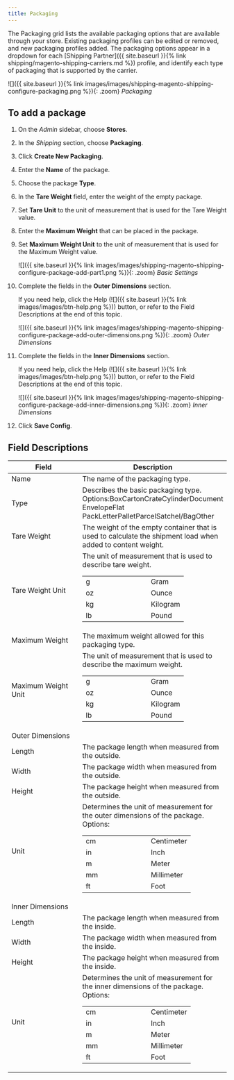 ```yaml
---
title: Packaging
---
```


The Packaging grid lists the available packaging options that are available through your store. Existing packaging profiles can be edited or removed, and new packaging profiles added. The packaging options appear in a dropdown for each [Shipping Partner]({{ site.baseurl }}{% link shipping/magento-shipping-carriers.md %}) profile, and identify each type of packaging that is supported by the carrier.

![]({{ site.baseurl }}{% link images/images/shipping-magento-shipping-configure-packaging.png %}){: .zoom}
_Packaging_

## To add a package

1.  On the _Admin_ sidebar, choose **Stores**.

1.  In the _Shipping_ section, choose **Packaging**.

1.  Click **Create New Packaging**.

1.  Enter the **Name** of the package.

1.  Choose the package **Type**.

1.  In the **Tare Weight** field, enter the weight of the empty package.

1.  Set **Tare Unit** to the unit of measurement that is used for the Tare Weight value.

1.  Enter the **Maximum Weight** that can be placed in the package.

1.  Set **Maximum Weight Unit** to the unit of measurement that is used for the Maximum Weight value.

      ![]({{ site.baseurl }}{% link images/images/shipping-magento-shipping-configure-package-add-part1.png %}){: .zoom}
      _Basic Settings_

1.  Complete the fields in the **Outer Dimensions** section.

    If you need help, click the Help (![]({{ site.baseurl }}{% link images/images/btn-help.png %})) button, or refer to the Field Descriptions at the end of this topic.

    ![]({{ site.baseurl }}{% link images/images/shipping-magento-shipping-configure-package-add-outer-dimensions.png %}){: .zoom}
    _Outer Dimensions_

1.  Complete the fields in the **Inner Dimensions** section.

    If you need help, click the Help (![]({{ site.baseurl }}{% link images/images/btn-help.png %})) button, or refer to the Field Descriptions at the end of this topic.

    ![]({{ site.baseurl }}{% link images/images/shipping-magento-shipping-configure-package-add-inner-dimensions.png %}){: .zoom}
    _Inner Dimensions_

1.  Click **Save Config**.

## Field Descriptions

<table>
<col WIDTH="200">
<col WIDTH="auto">
      <thead>
         <tr>
            <th>Field</th>
            <th>Description</th>
         </tr>
      </thead>
      <tbody>
         <tr>
            <td>Name</td>
            <td>The name of the packaging type.</td>
         </tr>
         <tr>
            <td>Type</td>
            <td>Describes the basic packaging type. Options:BoxCartonCrateCylinderDocument EnvelopeFlat PackLetterPalletParcelSatchel/BagOther</td>
         </tr>
         <tr>
            <td>Tare Weight</td>
            <td>The weight of the empty container that is used to calculate the shipment load when added to content weight.</td>
         </tr>
         <tr>
            <td>Tare Weight Unit</td>
            <td>The unit of measurement that is used to describe tare weight.<table><col WIDTH="150">
<col WIDTH="auto"><tbody><tr><td>g</td><td>Gram</td></tr><tr><td>oz</td><td>Ounce</td></tr><tr><td>kg</td><td>Kilogram</td></tr><tr><td>lb</td><td>Pound</td></tr></tbody></table></td>
         </tr>
         <tr>
            <td>Maximum Weight</td>
            <td>The maximum weight allowed for this packaging type.</td>
         </tr>
         <tr>
            <td>Maximum Weight Unit</td>
            <td>The unit of measurement that is used to describe the maximum weight.<table><col WIDTH="150">
<col WIDTH="auto"><tbody><tr><td>g</td><td>Gram</td></tr><tr><td>oz</td><td>Ounce</td></tr><tr><td>kg</td><td>Kilogram</td></tr><tr><td>lb</td><td>Pound</td></tr></tbody></table></td>
         </tr>
         <tr>
            <td colspan="2">Outer Dimensions</td>
         </tr>
         <tr>
            <td>Length</td>
            <td>The package length when measured from the outside.</td>
         </tr>
         <tr>
            <td>Width</td>
            <td>The package width when measured from the outside.</td>
         </tr>
         <tr>
            <td>Height</td>
            <td>The package height when measured from the outside.</td>
         </tr>
         <tr>
            <td>Unit</td>
            <td>Determines the unit of measurement for the outer dimensions of the package. Options:<table><col WIDTH="150">
<col WIDTH="auto"><tbody><tr><td>cm</td><td>Centimeter</td></tr><tr><td>in</td><td>Inch</td></tr><tr><td>m</td><td>Meter</td></tr><tr><td>mm</td><td>Millimeter</td></tr><tr><td>ft</td><td>Foot</td></tr></tbody></table></td>
         </tr>
         <tr>
            <td colspan="2">Inner Dimensions</td>
         </tr>
         <tr>
            <td>Length</td>
            <td>The package length when measured from the inside.</td>
         </tr>
         <tr>
            <td>Width</td>
            <td>The package width when measured from the inside.</td>
         </tr>
         <tr>
            <td>Height</td>
            <td>The package height when measured from the inside.</td>
         </tr>
         <tr>
            <td>Unit</td>
            <td>Determines the unit of measurement for the inner dimensions of the package. Options:<table><col WIDTH="150">
<col WIDTH="auto"><tbody><tr><td>cm</td><td>Centimeter</td></tr><tr><td>in</td><td>Inch</td></tr><tr><td>m</td><td>Meter</td></tr><tr><td>mm</td><td>Millimeter</td></tr><tr><td>ft</td><td>Foot</td></tr></tbody></table></td>
         </tr>
      </tbody>
   </table>
